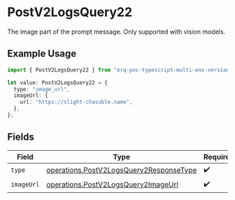 # PostV2LogsQuery22

The image part of the prompt message. Only supported with vision models.

## Example Usage

```typescript
import { PostV2LogsQuery22 } from "orq-poc-typescript-multi-env-version/models/operations";

let value: PostV2LogsQuery22 = {
  type: "image_url",
  imageUrl: {
    url: "https://slight-chasuble.name",
  },
};
```

## Fields

| Field                                                                                              | Type                                                                                               | Required                                                                                           | Description                                                                                        |
| -------------------------------------------------------------------------------------------------- | -------------------------------------------------------------------------------------------------- | -------------------------------------------------------------------------------------------------- | -------------------------------------------------------------------------------------------------- |
| `type`                                                                                             | [operations.PostV2LogsQuery2ResponseType](../../models/operations/postv2logsquery2responsetype.md) | :heavy_check_mark:                                                                                 | N/A                                                                                                |
| `imageUrl`                                                                                         | [operations.PostV2LogsQuery2ImageUrl](../../models/operations/postv2logsquery2imageurl.md)         | :heavy_check_mark:                                                                                 | N/A                                                                                                |